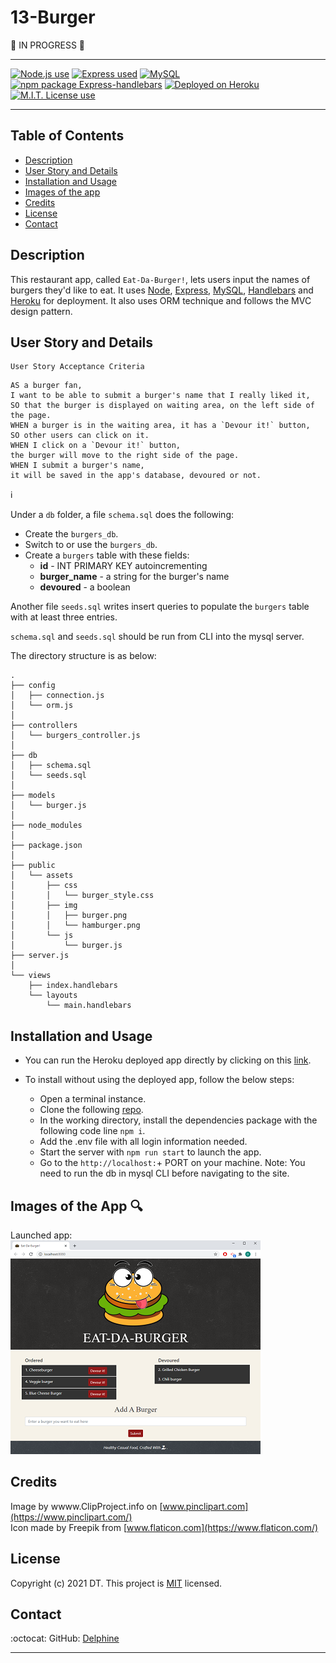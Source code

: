 # 13-Burger

:construction: IN PROGRESS  :construction:  

---

 <a href="https://img.shields.io/badge/node-v12.19.0-orange?style=plastic"><img alt="Node.js use" src="https://img.shields.io/badge/node-v12.19.0-orange?style=plastic"/></a>
<a href="https://img.shields.io/badge/express-v4.16.4-red?style=plastic"><img alt="Express used" src="https://img.shields.io/badge/express-v4.16.4-red?style=plastic"/></a>
<a href="https://img.shields.io/badge/npm-MySQL-blue?style=plastic"><img alt="MySQL" src="https://img.shields.io/badge/npm-MySQL-blue?style=plastic"/></a>
<a href="https://img.shields.io/badge/npm-express--handlebars-blue?style=plastic"><img alt="npm package Express-handlebars" src="https://img.shields.io/badge/npm-express--handlebars-blue?style=plastic"/></a>
<a href="https://img.shields.io/badge/heroku-v7.47.11-yellow?style=plastic"><img alt="Deployed on Heroku" src="https://img.shields.io/badge/heroku-v7.47.11-yellow?style=plastic"/></a>
 <a href="https://img.shields.io/badge/License-MIT-brightgreen?style=plastic"><img alt="M.I.T. License use" src="https://img.shields.io/badge/License-MIT-brightgreen?style=plastic"/></a>  

---

## Table of Contents  
* [Description](#Description)
* [User Story and Details](#User-Story-and-Details)  
* [Installation and Usage](#Installation-and-Usage)  
* [Images of the app](#Images-of-the-app-) 
* [Credits](#Credits) 
* [License](#License)  
* [Contact](#Contact) 


## Description  

This restaurant app, called `Eat-Da-Burger!`, lets users input the names of burgers they'd like to eat. It uses [Node](https://nodejs.org/en/), [Express](https://www.npmjs.com/package/express), [MySQL](https://www.npmjs.com/package/mysql),  [Handlebars](https://www.npmjs.com/package/express-handlebars) and [Heroku](https://dashboard.heroku.com/apps) for deployment. It also uses ORM technique and follows the MVC design pattern. 


## User Story and Details

```
User Story Acceptance Criteria
```
```
AS a burger fan, 
I want to be able to submit a burger's name that I really liked it,  
SO that the burger is displayed on waiting area, on the left side of the page.
WHEN a burger is in the waiting area, it has a `Devour it!` button,
SO other users can click on it. 
WHEN I click on a `Devour it!` button,
the burger will move to the right side of the page.
WHEN I submit a burger's name, 
it will be saved in the app's database, devoured or not.
```

:information_source:  

 Under a `db` folder, a file `schema.sql` does the following:
   * Create the `burgers_db`.
   * Switch to or use the `burgers_db`.
   * Create a `burgers` table with these fields:  
     * **id** - INT PRIMARY KEY autoincrementing  
     * **burger_name** - a string for the burger's name  
     * **devoured** - a boolean  

Another file `seeds.sql` writes insert queries to populate the `burgers` table with at least three entries.  

 `schema.sql` and `seeds.sql` should be run from CLI into the mysql server.  

The directory structure is as below: 
```
.
├── config
│   ├── connection.js
│   └── orm.js
│ 
├── controllers
│   └── burgers_controller.js
│
├── db
│   ├── schema.sql
│   └── seeds.sql
│
├── models
│   └── burger.js
│ 
├── node_modules
│ 
├── package.json
│
├── public
│   └── assets
│       ├── css
│       │   └── burger_style.css
│       ├── img
│       │   ├── burger.png
│       │   └── hamburger.png
│       └── js
│           └── burger.js
├── server.js
│
└── views
    ├── index.handlebars
    └── layouts
        └── main.handlebars
```

## Installation and Usage  
- You can run the Heroku deployed app directly by clicking on this [link](https://homework-13-create-your-burger.herokuapp.com/). 

- To install without using the deployed app, follow the below steps: 
    - Open a terminal instance.  
    - Clone the following [repo](https://github.com/Delph-Sunny/burger).  
    - In the working directory, install the dependencies package  with the following code line `npm i`.
    - Add the .env file with all login information needed.    
    - Start the server with `npm run start` to launch the app. 
    - Go to the `http://localhost:`+ PORT on your machine.  Note: You need to run the db in mysql CLI before navigating to the site.  
  

## Images of the App :mag:  

Launched app:  
![burger](./images/Snippet1.PNG) 


## Credits  
 
Image by wwww.ClipProject.info on [www.pinclipart.com](https://www.pinclipart.com/)  
Icon made by Freepik from [www.flaticon.com](https://www.flaticon.com/)  


## License  

Copyright (c) 2021 DT. This project is [MIT](https://choosealicense.com/licenses/mit) licensed.

## Contact  

:octocat:  GitHub: [Delphine](https://github.com/Delph-Sunny)  


---
